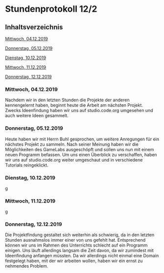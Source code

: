 # Stundenprotokoll 12/2

## Inhaltsverzeichnis

[Mittwoch, 04.12.2019](#1)

[Donnerstag, 05.12.2019](#2)

[Dienstag, 10.12.2019](#3)

[Mittwoch, 11.12.2019](#4)

[Donnerstag, 12.12.2019](#5)

[]()

[]()


### Mittwoch, 04.12.2019<a name="1"></a>

Nachdem wir in den letzten Stunden die Projekte der anderen kennengelernt haben, beginnt heute die Arbeit am nächsten Projekt. Zwecks Ideenfindung haben wir uns auf studio.code.org umgesehen und auch weitere Ideen gesammelt.


### Donnerstag, 05.12.2019<a name="2"></a>

Heute haben wir mit Herrn Buhl gesprochen, um weitere Anregungen für ein nächstes Projekt zu sammeln. Nach seiner Meinung haben wir die Möglichkeiten des GameLabs ausgeschöpft und sollen uns nun mit einem neuen Programm befassen. Um uns einen Überblick zu verschaffen, haben wir uns auf studio.code.org weiter umgeschaut und in verschiedene Tutorials reingeklickt.


### Dienstag, 10.12.2019<a name="3"></a>

g


### Mittwoch, 11.12.2019<a name="4"></a>

g


### Donnerstag, 12.12.2019<a name="5"></a>

Die Projektfindung gestaltet sich weiterhin als schwierig, da in den letzten Stunden ausnahmslos immer einer von uns gefehlt hat. Entsprechend können wir uns im Rahmen des Unterrichts schlecht auf ein Programm einigen. Uns läuft allerdings langsam die Zeit davon, da wir zumindest mit Ideenfindung anfangen müssten. Da wir allerdings nicht einmal eine Domain festgelegt haben, mit der wir arbeiten wollen, haben wir ein ernst zu nehmendes Problem.



